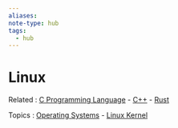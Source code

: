 ```yaml
---
aliases:
note-type: hub
tags:
  - hub
---
```


# Linux

Related : [C Programming Language](C%20Programming%20Language) - [C++](C++) - [Rust](../Rust.md)

Topics : [Operating Systems](Operating%20Systems) - [Linux Kernel](Linux%20Kernel)

